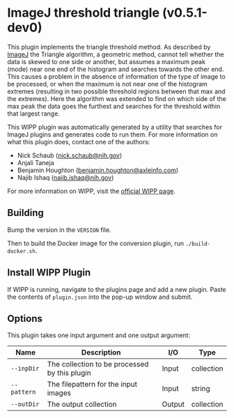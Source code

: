 # ImageJ threshold triangle (v0.5.1-dev0)

This plugin implements the triangle threshold method. As described by [ImageJ](https://imagej.net/plugins/auto-threshold#triangle)
the Triangle algorithm, a geometric method, cannot tell whether the data is
skewed to one side or another, but assumes a maximum peak (mode) near one end of
the histogram and searches towards the other end. This causes a problem in the
absence of information of the type of image to be processed, or when the maximum
is not near one of the histogram extremes (resulting in two possible threshold
regions between that max and the extremes). Here the algorithm was extended to
find on which side of the max peak the data goes the furthest and searches for
the threshold within that largest range.

This WIPP plugin was automatically generated by a utility that searches for ImageJ plugins and generates code to run them.
For more information on what this plugin does, contact one of the authors:

 - Nick Schaub (nick.schaub@nih.gov)
 - Anjali Taneja
 - Benjamin Houghton (benjamin.houghton@axleinfo.com)
 - Najib Ishaq (najib.ishaq@nih.gov)

For more information on WIPP, visit the [official WIPP page](https://isg.nist.gov/deepzoomweb/software/wipp).

## Building

Bump the version in the `VERSION` file.

Then to build the Docker image for the conversion plugin, run
`./build-docker.sh`.

## Install WIPP Plugin

If WIPP is running, navigate to the plugins page and add a new plugin.
Paste the contents of `plugin.json` into the pop-up window and submit.

## Options

This plugin takes one input argument and one output argument:

| Name        | Description                                   | I/O    | Type       |
| ----------- | --------------------------------------------- | ------ | ---------- |
| `--inpDir`  | The collection to be processed by this plugin | Input  | collection |
| `--pattern` | The filepattern for the input images          | Input  | string     |
| `--outDir`  | The output collection                         | Output | collection |
